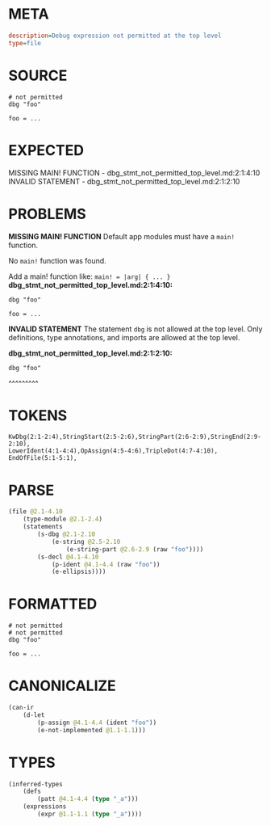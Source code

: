 # META
~~~ini
description=Debug expression not permitted at the top level
type=file
~~~
# SOURCE
~~~roc
# not permitted
dbg "foo"

foo = ...
~~~
# EXPECTED
MISSING MAIN! FUNCTION - dbg_stmt_not_permitted_top_level.md:2:1:4:10
INVALID STATEMENT - dbg_stmt_not_permitted_top_level.md:2:1:2:10
# PROBLEMS
**MISSING MAIN! FUNCTION**
Default app modules must have a `main!` function.

No `main!` function was found.

Add a main! function like:
`main! = |arg| { ... }`
**dbg_stmt_not_permitted_top_level.md:2:1:4:10:**
```roc
dbg "foo"

foo = ...
```


**INVALID STATEMENT**
The statement `dbg` is not allowed at the top level.
Only definitions, type annotations, and imports are allowed at the top level.

**dbg_stmt_not_permitted_top_level.md:2:1:2:10:**
```roc
dbg "foo"
```
^^^^^^^^^


# TOKENS
~~~zig
KwDbg(2:1-2:4),StringStart(2:5-2:6),StringPart(2:6-2:9),StringEnd(2:9-2:10),
LowerIdent(4:1-4:4),OpAssign(4:5-4:6),TripleDot(4:7-4:10),
EndOfFile(5:1-5:1),
~~~
# PARSE
~~~clojure
(file @2.1-4.10
	(type-module @2.1-2.4)
	(statements
		(s-dbg @2.1-2.10
			(e-string @2.5-2.10
				(e-string-part @2.6-2.9 (raw "foo"))))
		(s-decl @4.1-4.10
			(p-ident @4.1-4.4 (raw "foo"))
			(e-ellipsis))))
~~~
# FORMATTED
~~~roc
# not permitted
# not permitted
dbg "foo"

foo = ...
~~~
# CANONICALIZE
~~~clojure
(can-ir
	(d-let
		(p-assign @4.1-4.4 (ident "foo"))
		(e-not-implemented @1.1-1.1)))
~~~
# TYPES
~~~clojure
(inferred-types
	(defs
		(patt @4.1-4.4 (type "_a")))
	(expressions
		(expr @1.1-1.1 (type "_a"))))
~~~
